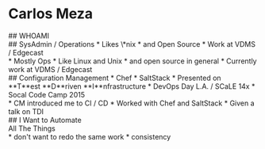 # Carlos Meza

<section>
## WHOAMI

</section>
<!-- -->

<section>
## SysAdmin / Operations
* Likes \*nix
* and Open Source
* Work at VDMS / Edgecast

<aside class="notes">
* Mostly Ops
* Like Linux and Unix
* and open source in general
* Currently work at VDMS / Edgecast
</aside>
</section>
<!-- -->

<section>
## Configuration Management
* Chef
* SaltStack
* Presented on<br>**T**est **D**riven **I**nfrastructure
  * DevOps Day L.A. / SCaLE 14x
  * Socal Code Camp 2015

<aside class="notes">
* CM introduced me to CI / CD
* Worked with Chef and SaltStack
* Given a talk on TDI
</aside>
</section>
<!-- -->

<section>
## I Want to Automate<br />All The Things
<aside class="notes">
* don't want to redo the same work
* consistency

</aside>
</section>
<!-- -->

